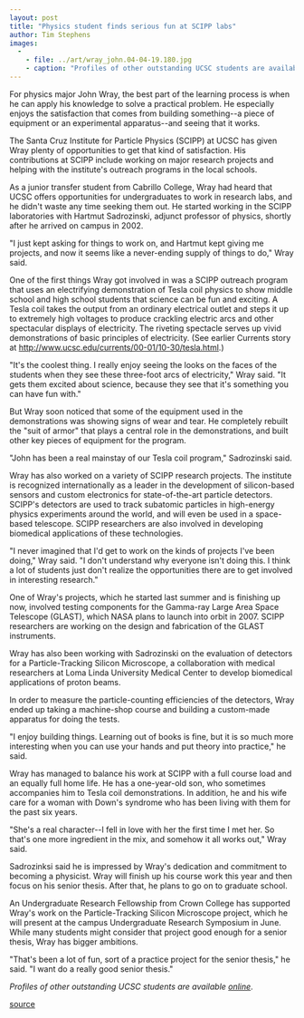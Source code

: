 ```yaml
---
layout: post
title: "Physics student finds serious fun at SCIPP labs"
author: Tim Stephens
images:
  -
    - file: ../art/wray_john.04-04-19.180.jpg
    - caption: "Profiles of other outstanding UCSC students are available online."
---
```


For physics major John Wray, the best part of the learning process is when he can apply his knowledge to solve a practical problem. He especially enjoys the satisfaction that comes from building something--a piece of equipment or an experimental apparatus--and seeing that it works.   

The Santa Cruz Institute for Particle Physics (SCIPP) at UCSC has given Wray plenty of opportunities to get that kind of satisfaction. His contributions at SCIPP include working on major research projects and helping with the institute's outreach programs in the local schools.   

As a junior transfer student from Cabrillo College, Wray had heard that UCSC offers opportunities for undergraduates to work in research labs, and he didn't waste any time seeking them out. He started working in the SCIPP laboratories with Hartmut Sadrozinski, adjunct professor of physics, shortly after he arrived on campus in 2002.   

"I just kept asking for things to work on, and Hartmut kept giving me projects, and now it seems like a never-ending supply of things to do," Wray said.   

One of the first things Wray got involved in was a SCIPP outreach program that uses an electrifying demonstration of Tesla coil physics to show middle school and high school students that science can be fun and exciting. A Tesla coil takes the output from an ordinary electrical outlet and steps it up to extremely high voltages to produce crackling electric arcs and other spectacular displays of electricity. The riveting spectacle serves up vivid demonstrations of basic principles of electricity. (See earlier Currents story at <http://www.ucsc.edu/currents/00-01/10-30/tesla.html>.)  

"It's the coolest thing. I really enjoy seeing the looks on the faces of the students when they see these three-foot arcs of electricity," Wray said. "It gets them excited about science, because they see that it's something you can have fun with."  

But Wray soon noticed that some of the equipment used in the demonstrations was showing signs of wear and tear. He completely rebuilt the "suit of armor" that plays a central role in the demonstrations, and built other key pieces of equipment for the program.  

"John has been a real mainstay of our Tesla coil program," Sadrozinski said.  

Wray has also worked on a variety of SCIPP research projects. The institute is recognized internationally as a leader in the development of silicon-based sensors and custom electronics for state-of-the-art particle detectors. SCIPP's detectors are used to track subatomic particles in high-energy physics experiments around the world, and will even be used in a space-based telescope. SCIPP researchers are also involved in developing biomedical applications of these technologies.   

"I never imagined that I'd get to work on the kinds of projects I've been doing," Wray said. "I don't understand why everyone isn't doing this. I think a lot of students just don't realize the opportunities there are to get involved in interesting research."  

One of Wray's projects, which he started last summer and is finishing up now, involved testing components for the Gamma-ray Large Area Space Telescope (GLAST), which NASA plans to launch into orbit in 2007. SCIPP researchers are working on the design and fabrication of the GLAST instruments.  

Wray has also been working with Sadrozinski on the evaluation of detectors for a Particle-Tracking Silicon Microscope, a collaboration with medical researchers at Loma Linda University Medical Center to develop biomedical applications of proton beams.   

In order to measure the particle-counting efficiencies of the detectors, Wray ended up taking a machine-shop course and building a custom-made apparatus for doing the tests.   

"I enjoy building things. Learning out of books is fine, but it is so much more interesting when you can use your hands and put theory into practice," he said.  

Wray has managed to balance his work at SCIPP with a full course load and an equally full home life. He has a one-year-old son, who sometimes accompanies him to Tesla coil demonstrations. In addition, he and his wife care for a woman with Down's syndrome who has been living with them for the past six years.   

"She's a real character--I fell in love with her the first time I met her. So that's one more ingredient in the mix, and somehow it all works out," Wray said.   

Sadrozinksi said he is impressed by Wray's dedication and commitment to becoming a physicist. Wray will finish up his course work this year and then focus on his senior thesis. After that, he plans to go on to graduate school.   

An Undergraduate Research Fellowship from Crown College has supported Wray's work on the Particle-Tracking Silicon Microscope project, which he will present at the campus Undergraduate Research Symposium in June. While many students might consider that project good enough for a senior thesis, Wray has bigger ambitions.  

"That's been a lot of fun, sort of a practice project for the senior thesis," he said. "I want do a really good senior thesis."  

_Profiles of other outstanding UCSC students are available [online][1]_.  
  

[1]: http://www.ucsc.edu/students/profiles/

[source](http://www1.ucsc.edu/currents/03-04/04-19/wray.html "Permalink to wray")
